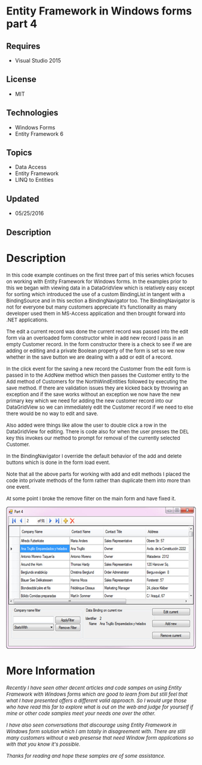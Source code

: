 # Entity Framework in Windows forms part 4
## Requires
- Visual Studio 2015
## License
- MIT
## Technologies
- Windows Forms
- Entity Framework 6
## Topics
- Data Access
- Entity Framework
- LINQ to Entities
## Updated
- 05/25/2016
## Description

<h1>Description</h1>
<p><span style="font-size:small">In this code example continues on the first three part of this series which focuses on working with Entity Framework for Windows forms. In the examples prior to this we began with viewing data in a DataGridView which is relatively
 easy except for sorting which introduced the use of a custom BindingList in tangent with a BindingSource and in this section a BindingNavigator too. The BindingNavigator is not for everyone but many customers appreciate it&rsquo;s functionality as many developer
 used them in MS-Access application and then brought forward into .NET applications.</span></p>
<p><span style="font-size:small">The edit a current record was done the current record was passed into the edit form via an overloaded form constructor while in add new record I pass in an empty Customer record. In the form constructor there is a check to see
 if we are adding or editing and a private Boolean property of the form is set so we now whether in the save button we are dealing with a add or edit of a record.</span></p>
<p><span style="font-size:small">In the click event for the saving a new record the Customer from the edit form is passed in to the AddNew method which then passes the Customer entity to the Add method of Customers for the NorthWindEntities followed by executing
 the save method. If there are validation issues they are kicked back by throwing an exception and if the save works without an exception we now have the new primary key which we need for adding the new customer record into our DataGridView so we can immediately
 edit the Customer record if we need to else there would be no way to edit and save.</span></p>
<p><span style="font-size:small">Also added were things like allow the user to double click a row in the DataGridView for editing. There is code also for when the user presses the DEL key this invokes our method to prompt for removal of the currently selected
 Customer.</span></p>
<p><span style="font-size:small">In the BindingNavigator I override the default behavior of the add and delete buttons which is done in the form load event.</span></p>
<p><span style="font-size:small">Note that all the above parts for working with add and edit methods I placed the code into private methods of the form rather than duplicate them into more than one event.</span></p>
<p><span style="font-size:small">At some point I broke the remove filter on the main form and have fixed it.</span></p>
<p><span style="font-size:small"><img id="153301" src="153301-10.jpg" alt="" width="600" height="377"><br>
</span></p>
<ul>
</ul>
<h1>More Information</h1>
<p><span style="font-size:small"><em>Recently I have seen other decent articles and code sampes on using Entity Framework with Windows forms which are good to learn from but still feel that what I have presented offers a different valid approach. So I would
 urge those who have read this far to explore what is out on the web and judge for yourself if mine or other code samples meet your needs one over the other.</em></span></p>
<p><span style="font-size:small"><em>I have also seen conversations that discourage using Entity Framework in Windows form solution which I am totally in disagreement with. There are still many customers without a web presense that need Window form applications
 so with that you know it's possible.</em></span></p>
<p><span style="font-size:small"><em>Thanks for reading and hope these samples are of some assistance.</em></span></p>
